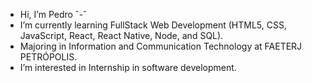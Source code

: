 -  Hi, I’m Pedro ˆ-ˆ
-  I’m currently learning FullStack Web Development (HTML5, CSS, JavaScript, React, React Native, Node, and SQL).
-  Majoring in Information and Communication Technology at FAETERJ PETRÓPOLIS. 
-  I’m interested in Internship in software development.

<!---
PedroRafael215/PedroRafael215 is a ✨ special ✨ repository because its `README.md` (this file) appears on your GitHub profile.
You can click the Preview link to take a look at your changes.
--->
